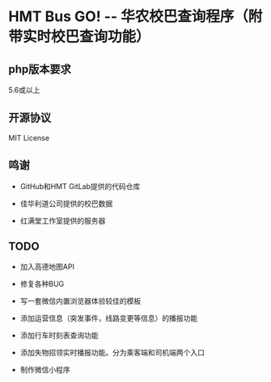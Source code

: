 # HMT Bus GO! -- 华农校巴查询程序（附带实时校巴查询功能）

## php版本要求

5.6或以上

## 开源协议

MIT License

## 鸣谢

* GitHub和HMT GitLab提供的代码仓库

* 佳华利道公司提供的校巴数据

* 红满堂工作室提供的服务器

## TODO

* 加入高德地图API

* 修复各种BUG

* 写一套微信内置浏览器体验较佳的模板

* 添加运营信息（突发事件，线路变更等信息）的播报功能

* 添加行车时刻表查询功能

* 添加失物招领实时播报功能。分为乘客端和司机端两个入口

* 制作微信小程序
